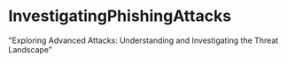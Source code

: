 # InvestigatingPhishingAttacks
"Exploring Advanced Attacks: Understanding and Investigating the Threat Landscape"
